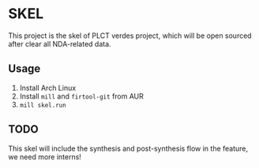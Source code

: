 # SKEL

This project is the skel of PLCT verdes project, which will be open sourced after clear all NDA-related data.

## Usage
1. Install Arch Linux
2. Install `mill` and `firtool-git` from AUR
3. `mill skel.run`

## TODO
This skel will include the synthesis and post-synthesis flow in the feature, we need more interns!
